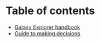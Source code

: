 # Table of contents

* [Galaxy Explorer handbook](README.md)
* [Guide to making decisions](guide-to-making-decisions.md)

